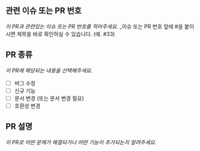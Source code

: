 ## 관련 이슈 또는 PR 번호
_이 PR과 관련있는 이슈 또는 PR 번호를 적어주세요._
_이슈 또는 PR 번호 앞에 #을 붙이시면 제목을 바로 확인하실 수 있습니다. (예. #33)

## PR 종류
_이 PR에 해당되는 내용을 선택해주세요._

- [ ] 버그 수정
- [ ] 신규 기능
- [ ] 문서 변경 (또는 문서 변경 필요)
- [ ] 호환성 변경

## PR 설명
_이 PR로 어떤 문제가 해결되거나 어떤 기능이 추가되는지 알려주세요._
